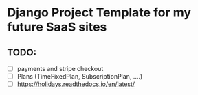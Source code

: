 # Django Project Template for my future SaaS sites


## TODO:
- [ ] payments and stripe checkout
- [ ] Plans (TimeFixedPlan, SubscriptionPlan, ....)
- [ ] https://holidays.readthedocs.io/en/latest/

